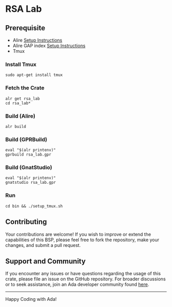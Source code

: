 # RSA Lab

## Prerequisite

- Alire [Setup Instructions](https://github.com/GNAT-Academic-Program#install-alire-an-ada-package-manager)
- Alire GAP index [Setup Instructions](https://github.com/GNAT-Academic-Program#add-the-gap-alire-index-important)
- Tmux

### Install Tmux
```console
sudo apt-get install tmux
```  

### Fetch the Crate
```console
alr get rsa_lab
cd rsa_lab*
```

### Build (Alire)
```console
alr build
```
### Build (GPRBuild)
```console
eval "$(alr printenv)"
gprbuild rsa_lab.gpr
```

### Build (GnatStudio)
```console
eval "$(alr printenv)"
gnatstudio rsa_lab.gpr
```

### Run

```console
cd bin && ./setup_tmux.sh
```   

## Contributing

Your contributions are welcome! If you wish to improve or extend the capabilities of this BSP, please feel free to fork the repository, make your changes, and submit a pull request.

## Support and Community

If you encounter any issues or have questions regarding the usage of this crate, please file an issue on the GitHub repository. 
For broader discussions or to seek assistance, join an Ada developer community found [here](https://github.com/ohenley/awesome-ada?tab=readme-ov-file#community).

---

Happy Coding with Ada!



